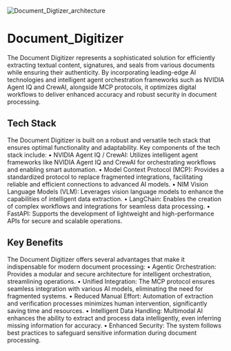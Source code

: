 ![Document_Digtizer_architecture](https://github.com/user-attachments/assets/fdbadfc0-56b2-4674-b59d-1571b072d21d)
# Document_Digitizer
The Document Digitizer represents a sophisticated solution for efficiently extracting textual content, signatures, and seals from various documents while ensuring their authenticity. By incorporating leading-edge AI technologies and intelligent agent orchestration frameworks such as NVIDIA Agent IQ and CrewAI, alongside MCP protocols, it optimizes digital workflows to deliver enhanced accuracy and robust security in document processing.
## Tech Stack
The Document Digitizer is built on a robust and versatile tech stack that ensures optimal functionality and adaptability. Key components of the tech stack include:
•	NVIDIA Agent IQ / CrewAI: Utilizes intelligent agent frameworks like NVIDIA Agent IQ and CrewAI for orchestrating workflows and enabling smart automation.
•	Model Context Protocol (MCP): Provides a standardized protocol to replace fragmented integrations, facilitating reliable and efficient connections to advanced AI models.
•	NIM Vision Language Models (VLM): Leverages vision language models to enhance the capabilities of intelligent data extraction.
•	LangChain: Enables the creation of complex workflows and integrations for seamless data processing.
•	FastAPI: Supports the development of lightweight and high-performance APIs for secure and scalable operations.
## Key Benefits
The Document Digitizer offers several advantages that make it indispensable for modern document processing:
•	Agentic Orchestration: Provides a modular and secure architecture for intelligent orchestration, streamlining operations.
•	Unified Integration: The MCP protocol ensures seamless integration with various AI models, eliminating the need for fragmented systems.
•	Reduced Manual Effort: Automation of extraction and verification processes minimizes human intervention, significantly saving time and resources.
•	Intelligent Data Handling: Multimodal AI enhances the ability to extract and process data intelligently, even inferring missing information for accuracy.
•	Enhanced Security: The system follows best practices to safeguard sensitive information during document processing.  


